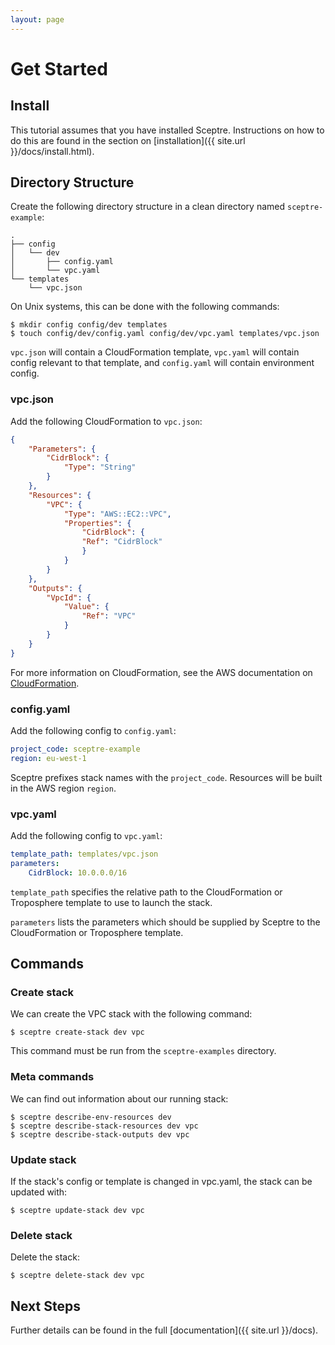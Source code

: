 ```yaml
---
layout: page
---
```


# Get Started

## Install

This tutorial assumes that you have installed Sceptre. Instructions on how to do this are found in the section on [installation]({{ site.url }}/docs/install.html).

## Directory Structure

Create the following directory structure in a clean directory named `sceptre-example`:

```shell
.
├── config
│   └── dev
│       ├── config.yaml
│       └── vpc.yaml
└── templates
    └── vpc.json
```

On Unix systems, this can be done with the following commands:

```
$ mkdir config config/dev templates
$ touch config/dev/config.yaml config/dev/vpc.yaml templates/vpc.json
```

`vpc.json` will contain a CloudFormation template, `vpc.yaml` will contain config relevant to that template, and `config.yaml` will contain environment config.


### vpc.json

Add the following CloudFormation to `vpc.json`:

```json
{
    "Parameters": {
        "CidrBlock": {
            "Type": "String"
        }
    },
    "Resources": {
        "VPC": {
            "Type": "AWS::EC2::VPC",
            "Properties": {
                "CidrBlock": {
                "Ref": "CidrBlock"
                }
            }
        }
    },
    "Outputs": {
        "VpcId": {
            "Value": {
                "Ref": "VPC"
            }
        }
    }
}
```

For more information on CloudFormation, see the AWS documentation on [CloudFormation](http://docs.aws.amazon.com/AWSCloudFormation/latest/UserGuide/Welcome.html).


### config.yaml

Add the following config to `config.yaml`:

```yaml
project_code: sceptre-example
region: eu-west-1
```

Sceptre prefixes stack names with the `project_code`. Resources will be built in the AWS region `region`.


### vpc.yaml

Add the following config to `vpc.yaml`:

```yaml
template_path: templates/vpc.json
parameters:
    CidrBlock: 10.0.0.0/16
```


`template_path` specifies the relative path to the CloudFormation or Troposphere template to use to launch the stack.

`parameters` lists the parameters which should be supplied by Sceptre to the CloudFormation or Troposphere template.


## Commands


### Create stack

We can create the VPC stack with the following command:

```shell
$ sceptre create-stack dev vpc
```

This command must be run from the `sceptre-examples` directory.


### Meta commands

We can find out information about our running stack:

```shell
$ sceptre describe-env-resources dev
$ sceptre describe-stack-resources dev vpc
$ sceptre describe-stack-outputs dev vpc
```


### Update stack

If the stack's config or template is changed in vpc.yaml, the stack can be updated with:

```shell
$ sceptre update-stack dev vpc
```


### Delete stack

Delete the stack:

```shell
$ sceptre delete-stack dev vpc
```


## Next Steps

Further details can be found in the full [documentation]({{ site.url }}/docs).

